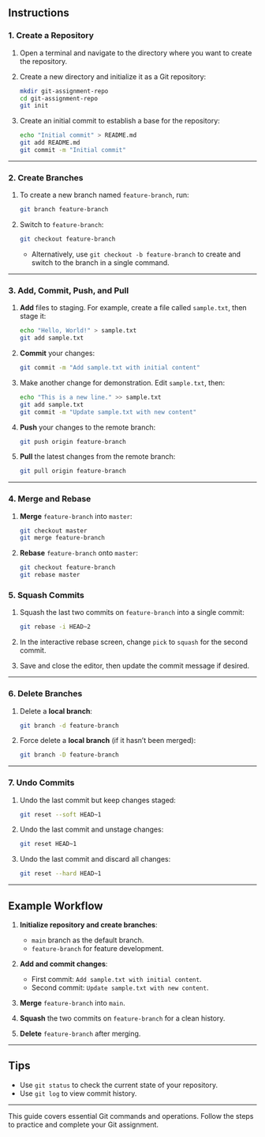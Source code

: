 ## Instructions

### 1. Create a Repository

1. Open a terminal and navigate to the directory where you want to create the repository.
2. Create a new directory and initialize it as a Git repository:

   ```bash
   mkdir git-assignment-repo
   cd git-assignment-repo
   git init
   ```

3. Create an initial commit to establish a base for the repository:
   
   ```bash
   echo "Initial commit" > README.md
   git add README.md
   git commit -m "Initial commit"
   ```

---

### 2. Create Branches

1. To create a new branch named `feature-branch`, run:

   ```bash
   git branch feature-branch
   ```

2. Switch to `feature-branch`:

   ```bash
   git checkout feature-branch
   ```

   - Alternatively, use `git checkout -b feature-branch` to create and switch to the branch in a single command.

---

### 3. Add, Commit, Push, and Pull

1. **Add** files to staging. For example, create a file called `sample.txt`, then stage it:

   ```bash
   echo "Hello, World!" > sample.txt
   git add sample.txt
   ```

2. **Commit** your changes:

   ```bash
   git commit -m "Add sample.txt with initial content"
   ```

3. Make another change for demonstration. Edit `sample.txt`, then:

   ```bash
   echo "This is a new line." >> sample.txt
   git add sample.txt
   git commit -m "Update sample.txt with new content"
   ```

4. **Push** your changes to the remote branch:

   ```bash
   git push origin feature-branch
   ```

5. **Pull** the latest changes from the remote branch:

   ```bash
   git pull origin feature-branch
   ```

---

### 4. Merge and Rebase

1. **Merge** `feature-branch` into `master`:

   ```bash
   git checkout master
   git merge feature-branch
   ```

2. **Rebase** `feature-branch` onto `master`:

   ```bash
   git checkout feature-branch
   git rebase master
   ```


### 5. Squash Commits

1. Squash the last two commits on `feature-branch` into a single commit:

   ```bash
   git rebase -i HEAD~2
   ```

2. In the interactive rebase screen, change `pick` to `squash` for the second commit.
3. Save and close the editor, then update the commit message if desired.

---

### 6. Delete Branches

1. Delete a **local branch**:

   ```bash
   git branch -d feature-branch
   ```

2. Force delete a **local branch** (if it hasn’t been merged):

   ```bash
   git branch -D feature-branch
   ```

---

### 7. Undo Commits

1. Undo the last commit but keep changes staged:

   ```bash
   git reset --soft HEAD~1
   ```

2. Undo the last commit and unstage changes:

   ```bash
   git reset HEAD~1
   ```

3. Undo the last commit and discard all changes:

   ```bash
   git reset --hard HEAD~1
   ```

---

## Example Workflow

1. **Initialize repository and create branches**:
   - `main` branch as the default branch.
   - `feature-branch` for feature development.

2. **Add and commit changes**:
   - First commit: `Add sample.txt with initial content`.
   - Second commit: `Update sample.txt with new content`.

3. **Merge** `feature-branch` into `main`.

4. **Squash** the two commits on `feature-branch` for a clean history.

5. **Delete** `feature-branch` after merging.

---

## Tips

- Use `git status` to check the current state of your repository.
- Use `git log` to view commit history.

---

This guide covers essential Git commands and operations. Follow the steps to practice and complete your Git assignment.
```

